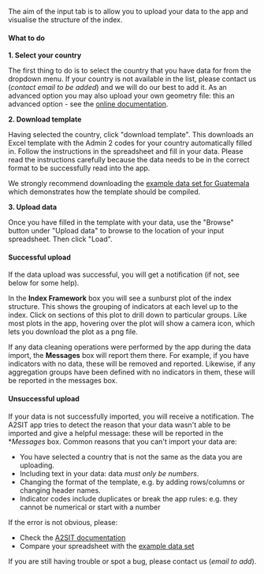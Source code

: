 The aim of the input tab is to allow you to upload your data to the app and visualise the structure of the index.

#### What to do

**1. Select your country**

The first thing to do is to select the country that you have data for from the dropdown menu. If your country is not available in the list, please contact us (*contact email to be added*) and we will do our best to add it. As an advanced option you may also upload your own geometry file: this an advanced option - see the [online documentation](https://unhcr-guatemala.github.io/A2SIT/book/user_geometry.html).

**2. Download template**

Having selected the country, click "download template". This downloads an Excel template with the Admin 2 codes for your country automatically filled in. Follow the instructions in the spreadsheet and fill in your data. Please read the instructions carefully because the data needs to be in the correct format to be successfully read into the app.

We strongly recommend downloading the [example data set for Guatemala](https://github.com/UNHCR-Guatemala/A2SIT/raw/main/inst/A2SIT_data_input_template_GTM.xlsx) which demonstrates how the template should be compiled.

**3. Upload data**

Once you have filled in the template with your data, use the "Browse" button under "Upload data" to browse to the location of your input spreadsheet. Then click "Load".

#### Successful upload

If the data upload was successful, you will get a notification (if not, see below for some help).

In the **Index Framework** box you will see a sunburst plot of the index structure. This shows the grouping of indicators at each level up to the index. Click on sections of this plot to drill down to particular groups. Like most plots in the app, hovering over the plot will show a camera icon, which lets you download the plot as a png file.

If any data cleaning operations were performed by the app during the data import, the **Messages** box will report them there. For example, if you have indicators with no data, these will be removed and reported. Likewise, if any aggregation groups have been defined with no indicators in them, these will be reported in the messages box.

#### Unsuccessful upload

If your data is not successfully imported, you will receive a notification. The A2SIT app tries to detect the reason that your data wasn't able to be imported and give a helpful message: these will be reported in the **Messages* box. Common reasons that you can't import your data are:

* You have selected a country that is not the same as the data you are uploading.
* Including text in your data: data *must only be numbers*.
* Changing the format of the template, e.g. by adding rows/columns or changing header names.
* Indicator codes include duplicates or break the app rules: e.g. they cannot be numerical or start with a number

If the error is not obvious, please:

* Check the [A2SIT documentation](https://unhcr-guatemala.github.io/A2SIT/book/data_input.html)
* Compare your spreadsheet with the [example data set](https://github.com/UNHCR-Guatemala/A2SIT/raw/main/inst/A2SIT_data_input_template_GTM.xlsx)

If you are still having trouble or spot a bug, please contact us (*email to add*).
